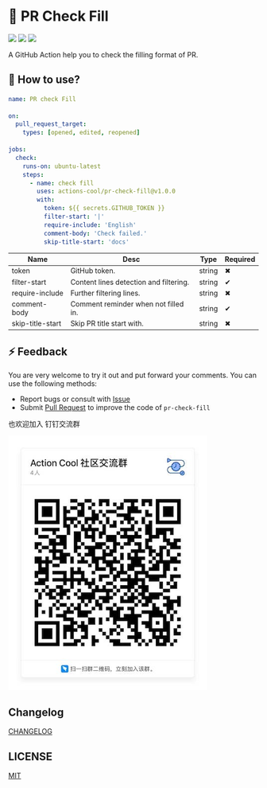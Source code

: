 # 👀 PR Check Fill

![](https://img.shields.io/github/workflow/status/actions-cool/pr-check-fill/CI?style=flat-square)
[![](https://img.shields.io/badge/marketplace-pr--check--fill-blueviolet?style=flat-square)](https://github.com/marketplace/actions/pr-check-fill)
[![](https://img.shields.io/github/v/release/actions-cool/pr-check-fill?style=flat-square&color=orange)](https://github.com/actions-cool/pr-check-fill/releases)

A GitHub Action help you to check the filling format of PR.

## 🚀 How to use?

```yml
name: PR check Fill

on:
  pull_request_target:
    types: [opened, edited, reopened]

jobs:
  check:
    runs-on: ubuntu-latest
    steps:
      - name: check fill
        uses: actions-cool/pr-check-fill@v1.0.0
        with:
          token: ${{ secrets.GITHUB_TOKEN }}
          filter-start: '|'
          require-include: 'English'
          comment-body: 'Check failed.'
          skip-title-start: 'docs'
```

| Name | Desc | Type | Required |
| -- | -- | -- | -- |
| token | GitHub token. | string | ✖ |
| filter-start | Content lines detection and filtering. | string | ✔ |
| require-include | Further filtering lines. | string | ✖ |
| comment-body | Comment reminder when not filled in. | string | ✔ |
| skip-title-start | Skip PR title start with. | string | ✖ |

## ⚡ Feedback

You are very welcome to try it out and put forward your comments. You can use the following methods:

- Report bugs or consult with [Issue](https://github.com/actions-cool/pr-check-fill/issues)
- Submit [Pull Request](https://github.com/actions-cool/pr-check-fill/pulls) to improve the code of `pr-check-fill`

也欢迎加入 钉钉交流群

![](https://github.com/actions-cool/resources/blob/main/dingding.jpeg?raw=true)

## Changelog

[CHANGELOG](./CHANGELOG.md)

## LICENSE

[MIT](./LICENSE)
